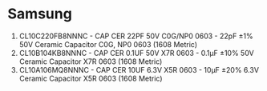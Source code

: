 # Samsung

1. CL10C220FB8NNNC - CAP CER 22PF 50V C0G/NP0 0603 - 22pF ±1% 50V Ceramic Capacitor C0G, NP0 0603 (1608 Metric)
1. CL10B104KB8NNNC - CAP CER 0.1UF 50V X7R 0603 - 0.1µF ±10% 50V Ceramic Capacitor X7R 0603 (1608 Metric)
1. CL10A106MQ8NNNC - CAP CER 10UF 6.3V X5R 0603 - 10µF ±20% 6.3V Ceramic Capacitor X5R 0603 (1608 Metric)